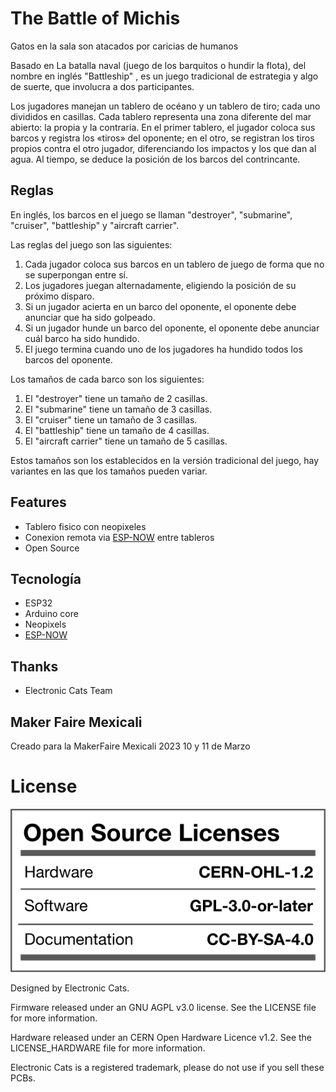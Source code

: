 # The Battle of Michis

Gatos en la sala son atacados por caricias de humanos

Basado en La batalla naval (juego de los barquitos o hundir la flota), del nombre en inglés "Battleship" , es un juego tradicional de estrategia y algo de suerte, que involucra a dos participantes.

Los jugadores manejan un tablero de océano y un tablero de tiro; cada uno divididos en casillas. Cada tablero representa una zona diferente del mar abierto: la propia y la contraria. En el primer tablero, el jugador coloca sus barcos y registra los «tiros» del oponente; en el otro, se registran los tiros propios contra el otro jugador, diferenciando los impactos y los que dan al agua. Al tiempo, se deduce la posición de los barcos del contrincante.

## Reglas

En inglés, los barcos en el juego se llaman "destroyer", "submarine", "cruiser", "battleship" y "aircraft carrier".

Las reglas del juego son las siguientes:

1. Cada jugador coloca sus barcos en un tablero de juego de forma que no se superpongan entre sí.
2. Los jugadores juegan alternadamente, eligiendo la posición de su próximo disparo.
3. Si un jugador acierta en un barco del oponente, el oponente debe anunciar que ha sido golpeado.
4. Si un jugador hunde un barco del oponente, el oponente debe anunciar cuál barco ha sido hundido.
5. El juego termina cuando uno de los jugadores ha hundido todos los barcos del oponente.

Los tamaños de cada barco son los siguientes:

1. El "destroyer" tiene un tamaño de 2 casillas.
2. El "submarine" tiene un tamaño de 3 casillas.
3. El "cruiser" tiene un tamaño de 3 casillas.
4. El "battleship" tiene un tamaño de 4 casillas.
5. El "aircraft carrier" tiene un tamaño de 5 casillas.

Estos tamaños son los establecidos en la versión tradicional del juego, hay variantes en las que los tamaños pueden variar.

## Features

- Tablero fisico con neopixeles
- Conexion remota via [ESP-NOW](https://www.espressif.com/en/solutions/low-power-solutions/esp-now) entre tableros
- Open Source

## Tecnología
- ESP32
- Arduino core
- Neopixels
- [ESP-NOW](https://www.espressif.com/en/solutions/low-power-solutions/esp-now)

## Thanks
- Electronic Cats Team

## Maker Faire Mexicali

Creado para la MakerFaire Mexicali 2023 10 y 11 de Marzo

# License

![OpenSourceLicense](https://github.com/ElectronicCats/AjoloteBoard/raw/master/OpenSourceLicense.png)

Designed by Electronic Cats.

Firmware released under an GNU AGPL v3.0 license. See the LICENSE file for more information.

Hardware released under an CERN Open Hardware Licence v1.2. See the LICENSE_HARDWARE file for more information.

Electronic Cats is a registered trademark, please do not use if you sell these PCBs.
